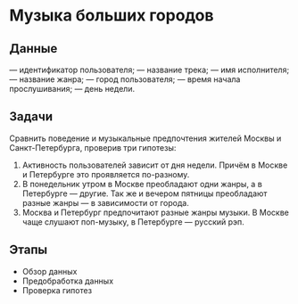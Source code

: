 # Музыка больших городов
## Данные
— идентификатор пользователя;
— название трека;
— имя исполнителя;
— название жанра;
— город пользователя;
— время начала прослушивания;
— день недели.

## Задачи
Сравнить поведение и музыкальные предпочтения жителей Москвы и Санкт-Петербурга, проверив три гипотезы:
1. Активность пользователей зависит от дня недели. Причём в Москве и Петербурге это проявляется по-разному.
2. В понедельник утром в Москве преобладают одни жанры, а в Петербурге — другие. Так же и вечером пятницы преобладают разные жанры — в зависимости от города.
3. Москва и Петербург предпочитают разные жанры музыки. В Москве чаще слушают поп-музыку, в Петербурге — русский рэп.

## Этапы
- Обзор данных
- Предобработка данных
- Проверка гипотез

